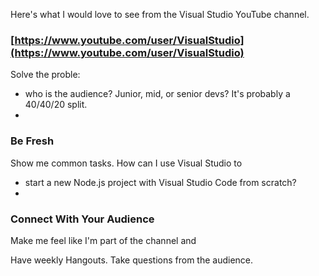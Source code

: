 <!-- {PublishedOn:"", Title:"How The Visual Studio YouTube Channel Can Level Up", Tags:["youtube","marketing", "visual-studio"], Intro:"How can the Visual Studio YouTube channel be awesome?" } -->

Here's what I would love to see from the Visual Studio YouTube channel.

### [https://www.youtube.com/user/VisualStudio](https://www.youtube.com/user/VisualStudio)

Solve the proble:

- who is the audience? Junior, mid, or senior devs? It's probably a 40/40/20 split.
- 

### Be Fresh ###

Show me common tasks. How can I use Visual Studio to

- start a new Node.js project with Visual Studio Code from scratch?
-  



### Connect With Your Audience ###

Make me feel like I'm part of the channel and 

Have weekly Hangouts. Take questions from the audience. 

### 
